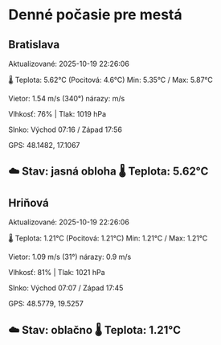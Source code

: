 ﻿# Denné počasie pre mestá

## Bratislava
Aktualizované: 2025-10-19 22:26:06

🌡️ Teplota: 5.62°C 
(Pocitová: 4.6°C)
Min: 5.35°C / Max: 5.87°C

Vietor: 1.54 m/s    (340°) 
nárazy:  m/s

Vlhkosť: 76% | Tlak: 1019 hPa

Slnko: Východ 07:16 / Západ 17:56

GPS: 48.1482, 17.1067

☁️ Stav: jasná obloha        🌡️ Teplota: 5.62°C
---

## Hriňová
Aktualizované: 2025-10-19 22:26:06

🌡️ Teplota: 1.21°C 
(Pocitová: 1.21°C)
Min: 1.21°C / Max: 1.21°C

Vietor: 1.09 m/s (31°)
nárazy: 0.9 m/s

Vlhkosť: 81% | Tlak: 1021 hPa

Slnko: Východ 07:07 / Západ 17:45

GPS: 48.5779, 19.5257

☁️ Stav: oblačno        🌡️ Teplota: 1.21°C
---
